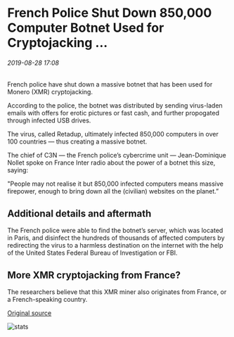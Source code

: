 # French Police Shut Down 850,000 Computer Botnet Used for Cryptojacking ...

###### 2019-08-28 17:08

French police have shut down a massive botnet that has been used for Monero (XMR) cryptojacking.

According to the police, the botnet was distributed by sending virus-laden emails with offers for erotic pictures or fast cash, and further propogated through infected USB drives.

The virus, called Retadup, ultimately infected 850,000 computers in over 100 countries — thus creating a massive botnet.

The chief of C3N — the French police’s cybercrime unit — Jean-Dominique Nollet spoke on France Inter radio about the power of a botnet this size, saying:

"People may not realise it but 850,000 infected computers means massive firepower, enough to bring down all the (civilian) websites on the planet.”

## Additional details and aftermath

The French police were able to find the botnet’s server, which was located in Paris, and disinfect the hundreds of thousands of affected computers by redirecting the virus to a harmless destination on the internet with the help of the United States Federal Bureau of Investigation or FBI.

## More XMR cryptojacking from France?

The researchers believe that this XMR miner also originates from France, or a French-speaking country.

[Original source](https://cointelegraph.com/news/french-police-shut-down-850-000-computer-botnet-used-for-cryptojacking)

![stats](https://c.statcounter.com/11760860/0/a89fa40b/1/ "stats")